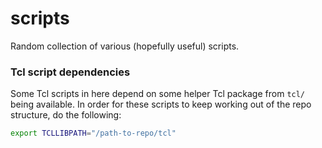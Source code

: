 scripts
=======

Random collection of various (hopefully useful) scripts.


### Tcl script dependencies

Some Tcl scripts in here depend on some helper Tcl package from ````tcl/```` being available. In order for these scripts to keep working out of the repo structure, do the following:

````bash
export TCLLIBPATH="/path-to-repo/tcl"
````

